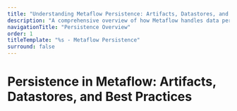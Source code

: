 ```yaml
---
title: "Understanding Metaflow Persistence: Artifacts, Datastores, and Best Practices"
description: "A comprehensive overview of how Metaflow handles data persistence, from `self` assignments and artifact management to datastore interactions, caching, and choosing the right storage strategies."
navigationTitle: "Persistence Overview"
order: 1
titleTemplate: "%s - Metaflow Persistence"
surround: false
---
```


# Persistence in Metaflow: Artifacts, Datastores, and Best Practices
